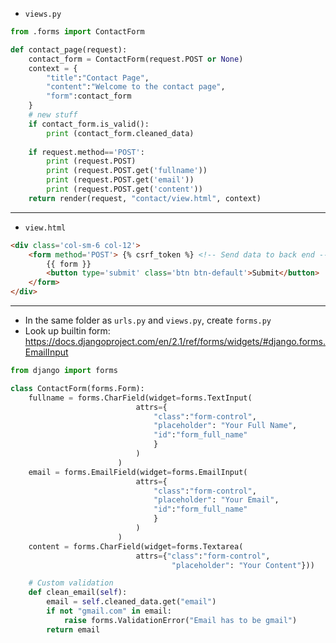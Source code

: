 * ```views.py```
```python 
from .forms import ContactForm

def contact_page(request):
	contact_form = ContactForm(request.POST or None)
	context = {
		"title":"Contact Page",
		"content":"Welcome to the contact page",
		"form":contact_form
	}
	# new stuff
	if contact_form.is_valid():
		print (contact_form.cleaned_data)
	
	if request.method=='POST':
		print (request.POST)
		print (request.POST.get('fullname'))
		print (request.POST.get('email'))
		print (request.POST.get('content'))
	return render(request, "contact/view.html", context)
```
---
* ```view.html```
```html
<div class='col-sm-6 col-12'>
    <form method='POST'> {% csrf_token %} <!-- Send data to back end -->
        {{ form }}
        <button type='submit' class='btn btn-default'>Submit</button>
    </form>
</div>
```
---
* In the same folder as ```urls.py``` and ```views.py```, create ```forms.py```
* Look up builtin form: https://docs.djangoproject.com/en/2.1/ref/forms/widgets/#django.forms.EmailInput
```python 
from django import forms

class ContactForm(forms.Form):
	fullname = forms.CharField(widget=forms.TextInput(
							attrs={
								"class":"form-control", 
								"placeholder": "Your Full Name", 
								"id":"form_full_name"
								}
							)
						)
	email = forms.EmailField(widget=forms.EmailInput(
							attrs={
								"class":"form-control", 
								"placeholder": "Your Email", 
								"id":"form_full_name"
								}
							)
						)
	content = forms.CharField(widget=forms.Textarea(
							attrs={"class":"form-control", 
									"placeholder": "Your Content"}))

	# Custom validation
	def clean_email(self):
		email = self.cleaned_data.get("email")
		if not "gmail.com" in email:
			raise forms.ValidationError("Email has to be gmail")
		return email
 ```

